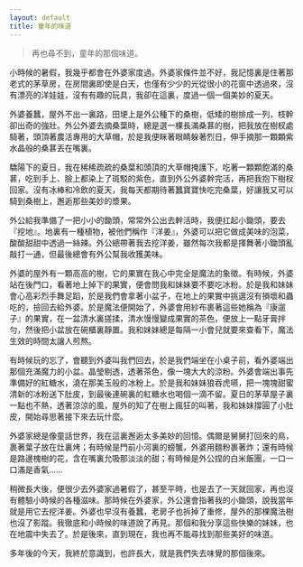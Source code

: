 ```yaml
---
layout: default
title: 童年的味道
---
```


> 再也尋不到，童年的那個味道。

小時候的暑假，我幾乎都會在外婆家度過。外婆家條件並不好，我記憶裏是住著那老式的茅草房，在房間裏即使是白天，也僅有少少的光從很小的花窗中透過來，沒有漂亮的洋娃娃，沒有有趣的玩具，我卻在這裏，度過一個一個美妙的夏天。
  
外婆養蠶，屋外不出一裏路，田埂上是外公種下的桑樹，低矮的樹排成一列，枝幹卻出奇的強壯。外公外婆去摘桑葉時，總是選一棵長滿桑葚的樹，把我放在樹杈處騎著，頭頂著農活專用的大草帽，於是我便眯著眼睛躲著烈日，伸手摘那一顆顆紫水晶般的桑葚丟在嘴裏。  

驕陽下的夏日，我在稀稀疏疏的桑葉和頭頂的大草帽掩護下，吃著一顆顆飽滿的桑葚，吃到手上、臉上都染上了斑駁的紫色，直到外公外婆幹完活，再把我抱下樹杈回家。沒有冰棒和冷飲的夏天，我每天都期待著蠶寶寶快吃完桑葉，好讓我又可以騎到桑樹上，邂逅那些美妙的漿果。  

外公給我準備了一把小小的鋤頭，常常外公出去幹活時，我便扛起小鋤頭，要去『挖地』。地裏有一種植物，被他們稱作『洋姜』，外婆可以把它做成美味的泡菜，酸酸甜甜中透過一絲辣。外公總帶著我去挖洋姜，雖然每次我都是揮舞著小鋤頭亂敲打一通，但最後總會有外公幫我收獲美味。  

外婆的屋外有一顆高高的樹，它的果實在我心中完全是魔法的象徵。有時候，外婆站在後門口，看著地上掉下的果實，便會問我和妹妹要不要吃冰粉。於是我和妹妹會心高彩烈手舞足蹈，於是我們會拿著小盆子，在地上的果實中挑選沒有損壞和蟲吃的，撿回去給外婆。於是魔法便開始了，外婆會用紗布裹著這些她稱為『康遛子』的果實，在一盆清水裏搓揉，清水慢慢變成果實的茶色，便放上一點牙膏拌勻，然後把小盆放在碗櫃裏靜置。我和妹妹總是每隔一小會兒就要來查看下，魔法生效的時間太讓人煎熬。  

有時候玩的忘了，會聽到外婆叫我們回去，於是我們端坐在小桌子前，看外婆端出那個充滿魔力的小盆。晶瑩剔透，透著茶色，像一塊大大的涼粉。外婆會端出事先準備好的紅糖水，澆在那美玉般的冰粉上。於是我和妹妹狼吞虎嚥，把一塊塊甜蜜清新的冰粉送下肚皮，到最後連碗裏的紅糖水也喝個一滴不留。夏日的茅草屋子裏一點也不熱，透著涼涼的風，屋外的知了在樹上瘋狂的叫著，我和妹妹撐圓了小肚皮，開始尋思著接下來去玩什麼。  

外婆家總是像童話世界，我在這裏邂逅太多美妙的回憶。偶爾是舅舅打回來的鳥，裹著葉子放在灶裏烤；有時候是門前小河裏的螃蟹，外婆用麵粉裹著炸；還有時候是路邊槐樹的花，含在嘴裏允吸那淡淡的甜；有時候是外公捏的白米飯團，一口一口滿是香氣……  

稍微長大後，便很少去外婆家過暑假了，甚至平時，也是去了一天就回家，再也沒有體驗小時候的各種滋味。那時候在外婆家，外公還會指著我的小鋤頭，說我當年就是用它去挖洋姜。外婆也早沒有養蠶，老房子也拆掉了重修，屋外的那棵魔法樹也沒了影蹤。我徹底和小時候的味道說了再見。那個和我分享這些快樂的妹妹，也在地震中失去了。於是後來，直到現在，我也再不能尋找到那些美好的味道。  

多年後的今天，我終於意識到，也許長大，就是我們失去味覺的那個後來。 
 
 		


		

